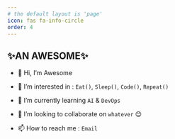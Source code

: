 ```yaml
---
# the default layout is 'page'
icon: fas fa-info-circle
order: 4
---
```


<!--
> Add Markdown syntax content to file `_tabs/about.md`{: .filepath } and it will show up on this page. v
> {: .prompt-tip } -->

## ✨**AN AWESOME**✨

- 👋 Hi, I’m Awesome
- 👀 I’m interested in : `Eat()`, `Sleep()`, `Code()`, `Repeat()`

- 🌱 I’m currently learning `AI` & `DevOps`
- 💞️ I’m looking to collaborate on `whatever` 😊
- 📫 How to reach me : `Email`
